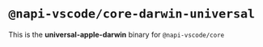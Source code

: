 # `@napi-vscode/core-darwin-universal`

This is the **universal-apple-darwin** binary for `@napi-vscode/core`
